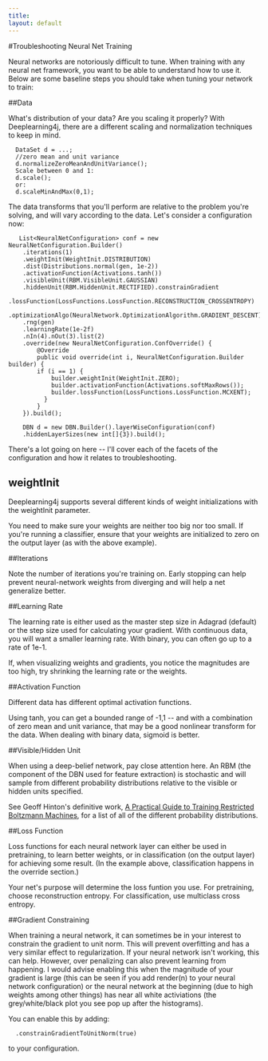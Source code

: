 ```yaml
---
title: 
layout: default
---
```


#Troubleshooting Neural Net Training

Neural networks are notoriously difficult to tune. When training with any neural net framework, you want to be able to understand how to use it. Below are some baseline steps you should take when tuning your network to train:

##Data

What's distribution of your data? Are you scaling it properly? With Deeplearning4j, there are a different scaling and normalization techniques to keep in mind.

      DataSet d = ...;
      //zero mean and unit variance
      d.normalizeZeroMeanAndUnitVariance();
      Scale between 0 and 1:
      d.scale();
      or:
      d.scaleMinAndMax(0,1);

The data transforms that you'll perform are relative to the problem you're solving, and will vary according to the data. Let's consider a configuration now:
 
       List<NeuralNetConfiguration> conf = new NeuralNetConfiguration.Builder()
	    .iterations(1)
	    .weightInit(WeightInit.DISTRIBUTION)
	    .dist(Distributions.normal(gen, 1e-2))
	    .activationFunction(Activations.tanh())
	    .visibleUnit(RBM.VisibleUnit.GAUSSIAN)
	    .hiddenUnit(RBM.HiddenUnit.RECTIFIED).constrainGradient
	    .lossFunction(LossFunctions.LossFunction.RECONSTRUCTION_CROSSENTROPY)
	    .optimizationAlgo(NeuralNetwork.OptimizationAlgorithm.GRADIENT_DESCENT)
	    .rng(gen)
	    .learningRate(1e-2f)
	    .nIn(4).nOut(3).list(2)
	    .override(new NeuralNetConfiguration.ConfOverride() {
            @Override
            public void override(int i, NeuralNetConfiguration.Builder builder) {
            if (i == 1) {
                builder.weightInit(WeightInit.ZERO);
                builder.activationFunction(Activations.softMaxRows());
                builder.lossFunction(LossFunctions.LossFunction.MCXENT);
              }
            }
        }).build();
        
        DBN d = new DBN.Builder().layerWiseConfiguration(conf)
        .hiddenLayerSizes(new int[]{3}).build();

There's a lot going on here -- I'll cover each of the facets of the configuration and how it relates to troubleshooting.

## weightInit

Deeplearning4j supports several different kinds of weight initializations with the weightInit parameter.

You need to make sure your weights are neither too big nor too small. If you're running a classifier, ensure that your weights are initialized to zero on the output layer (as with the above example).

##Iterations

Note the number of iterations you're training on. Early stopping can help prevent neural-network weights from diverging and will help a net generalize better.

##Learning Rate

The learning rate is either used as the master step size in Adagrad (default) or the step size used for calculating your gradient. With continuous data, you will want a smaller learning rate. With binary, you can often go up to a rate of 1e-1.

If, when visualizing weights and gradients, you notice the magnitudes are too high, try shrinking the learning rate or the weights.

##Activation Function

Different data has different optimal activation functions. 

Using tanh, you can get a bounded range of -1,1 -- and with a combination of zero mean and unit variance, that may be a good nonlinear transform for the data. When dealing with binary data, sigmoid is better.

##Visible/Hidden Unit

When using a deep-belief network, pay close attention here. An RBM (the component of the DBN used for feature extraction) is stochastic and will sample from different probability distributions relative to the visible or hidden units specified. 

See Geoff Hinton's definitive work, [A Practical Guide to Training Restricted Boltzmann Machines](https://www.cs.toronto.edu/~hinton/absps/guideTR.pdf), for a list of all of the different probability distributions.

##Loss Function

Loss functions for each neural network layer can either be used in pretraining, to learn better weights, or in classification (on the output layer) for achieving some result. (In the example above, classification happens in the override section.)

Your net's purpose will determine the loss funtion you use. For pretraining, choose reconstruction entropy. For classification, use multiclass cross entropy.

##Gradient Constraining

When training a neural network, it can sometimes be in your interest to constrain the gradient to unit norm. This will prevent overfitting and has a very similar effect to regularization. If your neural network isn't working, this can help. However, over penalizing can also prevent learning from happening. I would advise enabling this when the magnitude of your gradient is large (this can be seen if you add render(n) to your neural network configuration)
or the neural network at the beginning (due to high weights among other things) has near all white activiations (the grey/white/black plot you see pop up after the histograms).

You can enable this by adding:
 
      .constrainGradientToUnitNorm(true)


to your configuration.

